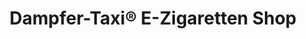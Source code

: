 ---
title: "Dampfer-Taxi® E-Zigaretten Shop"
url: /duisburg/dampfer-taxi-r-e-zigaretten-shop/
shop: Allgemein
---